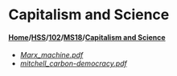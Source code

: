 # Capitalism and Science
#### [Home](../../../..)/[HSS](../../..)/[102](../..)/[MS18](..)/[Capitalism and Science]()
- [_Marx_machine.pdf_](Marx_machine.pdf)
- [_mitchell_carbon-democracy.pdf_](mitchell_carbon-democracy.pdf)
